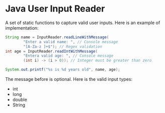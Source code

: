 # Java User Input Reader
A set of static functions to capture valid user inputs.
Here is an example of implementation:
```java
String name = InputReader.readLineWithMessage(
		"Enter a valid name: ", // Console message
		"[A-Za-z ]+$"); // Regex validation
int age = InputReader.readIntWithMessage(
        "Entera valid age: ", // Console message
        (int i) -> (i > 0)); // Integer must be greater than zero

System.out.printf("%s is %d years old", name, age);
```
The message before is optional. Here is the valid input types:
* int
* long
* double
* String
